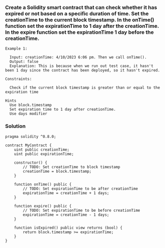 ### Create a Solidity smart contract that can check whether it has expired or not based on a specific duration of time. Set the creationTime to the current block timestamp. In the onTime() function set the expirationTime to 1 day after the creationTime. In the expire function set the expirationTime 1 day before the creationTime.

```
Example 1:

  Input: creationTime: 4/10/2023 6:06 pm. Then we call onTime().
  Output: false
  Explanation: This is because when we run out test case, it hasn't been 1 day since the contract has been deployed, so it hasn't expired.

Constraints:

  Check if the current block timestamp is greater than or equal to the expiration time

Hints
  Use block.timestamp
  Set expiration time to 1 day after creationTime.
  Use days modifier

```

### Solution

```
pragma solidity ^0.8.0;

contract MyContract {
    uint public creationTime;
    uint public expirationTime;

    constructor() {
        // TODO: Set creationTime to block timestamp
        creationTime = block.timestamp;
    }

    function onTime() public {
        // TODO: Set expirationTime to be after creationTime
        expirationTime = creationTime + 1 days;
    }

    function expire() public {
        // TODO: Set expirationTime to be before creationTime
        expirationTime = creationTime - 1 days;
    }

    function isExpired() public view returns (bool) {
        return block.timestamp >= expirationTime;
    }
}
```
